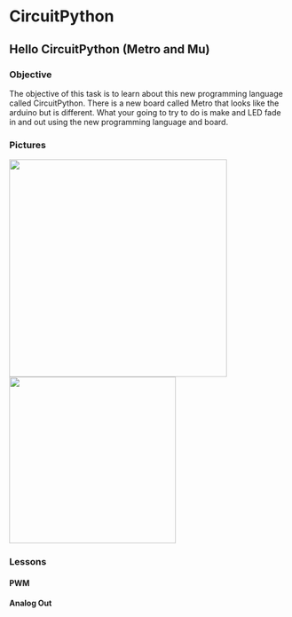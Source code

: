 # CircuitPython
## Hello CircuitPython (Metro and Mu)
### Objective
The objective of this task is to learn about this new programming language called CircuitPython. There is a new board called Metro that looks like the arduino but is different. What your going to try to do is make and LED fade in and out using the new programming language and board.

### Pictures

<img src="media/led_fade_schem.png" width="392px"/><img src="media/led_fade_bb.png" width="300px" />

### Lessons

#### PWM

#### Analog Out
